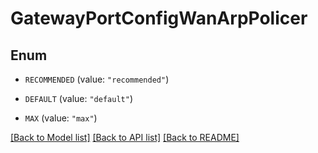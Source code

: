 # GatewayPortConfigWanArpPolicer

## Enum


* `RECOMMENDED` (value: `"recommended"`)

* `DEFAULT` (value: `"default"`)

* `MAX` (value: `"max"`)


[[Back to Model list]](../README.md#documentation-for-models) [[Back to API list]](../README.md#documentation-for-api-endpoints) [[Back to README]](../README.md)


